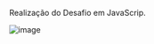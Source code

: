 Realização do Desafio em JavaScrip.

![image](https://github.com/user-attachments/assets/c15ba741-7854-46a8-ad2a-2038397e9ee7)
